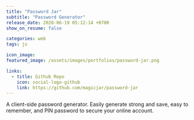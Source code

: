```yaml
---
title: "Password Jar"
subtitle: "Password Generator"
release_date: 2020-06-19 05:12:14 +0700
show_on_resume: false

categories: web
tags: js

icon_image:
featured_image: /assets/images/portfolios/password-jar.png

links:
  - title: Github Repo
    icon: social-logo-github
    link: https://github.com/magicjar/password-jar
---
```

A client-side password generator. Easily generate strong and save, easy to remember, and PIN password to secure your online account.
